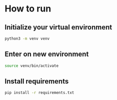 # How to run

## Initialize your virtual environment

```bash
python3 -m venv venv
```

## Enter on new environment

```bash
source venv/bin/activate
```

## Install requirements

```bash
pip install -r requirements.txt
```